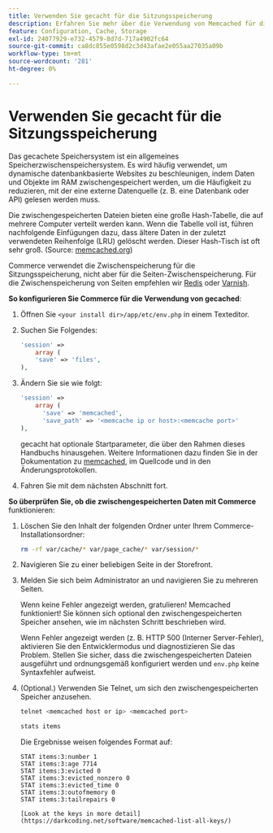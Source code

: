 ```yaml
---
title: Verwenden Sie gecacht für die Sitzungsspeicherung
description: Erfahren Sie mehr über die Verwendung von Memcached für die Speicherung von Commerce-Sitzungen.
feature: Configuration, Cache, Storage
exl-id: 24077929-e732-4579-8d7d-717a4902fc64
source-git-commit: ca8dc855e0598d2c3d43afae2e055aa27035a09b
workflow-type: tm+mt
source-wordcount: '281'
ht-degree: 0%

---
```


# Verwenden Sie gecacht für die Sitzungsspeicherung

Das gecachete Speichersystem ist ein allgemeines Speicherzwischenspeichersystem. Es wird häufig verwendet, um dynamische datenbankbasierte Websites zu beschleunigen, indem Daten und Objekte im RAM zwischengespeichert werden, um die Häufigkeit zu reduzieren, mit der eine externe Datenquelle (z. B. eine Datenbank oder API) gelesen werden muss.

Die zwischengespeicherten Dateien bieten eine große Hash-Tabelle, die auf mehrere Computer verteilt werden kann. Wenn die Tabelle voll ist, führen nachfolgende Einfügungen dazu, dass ältere Daten in der zuletzt verwendeten Reihenfolge (LRU) gelöscht werden. Dieser Hash-Tisch ist oft sehr groß. (Source: [memcached.org](https://www.memcached.org/))

Commerce verwendet die Zwischenspeicherung für die Sitzungsspeicherung, nicht aber für die Seiten-Zwischenspeicherung. Für die Zwischenspeicherung von Seiten empfehlen wir [Redis](../cache/redis-pg-cache.md) oder [Varnish](../cache/config-varnish.md).

**So konfigurieren Sie Commerce für die Verwendung von gecached**:

1. Öffnen Sie `<your install dir>/app/etc/env.php` in einem Texteditor.
1. Suchen Sie Folgendes:

   ```php
   'session' =>
       array (
       'save' => 'files',
   ),
   ```

1. Ändern Sie sie wie folgt:

   ```php
   'session' =>
       array (
         'save' => 'memcached',
         'save_path' => '<memcache ip or host>:<memcache port>'
   ),
   ```

   gecacht hat optionale Startparameter, die über den Rahmen dieses Handbuchs hinausgehen. Weitere Informationen dazu finden Sie in der Dokumentation zu [memcached](https://www.php.net/manual/en/memcached.sessions.php), im Quellcode und in den Änderungsprotokollen.

1. Fahren Sie mit dem nächsten Abschnitt fort.

**So überprüfen Sie, ob die zwischengespeicherten Daten mit Commerce** funktionieren:

1. Löschen Sie den Inhalt der folgenden Ordner unter Ihrem Commerce-Installationsordner:

   ```bash
   rm -rf var/cache/* var/page_cache/* var/session/*
   ```

1. Navigieren Sie zu einer beliebigen Seite in der Storefront.

1. Melden Sie sich beim Administrator an und navigieren Sie zu mehreren Seiten.

   Wenn keine Fehler angezeigt werden, gratulieren! Memcached funktioniert! Sie können sich optional den zwischengespeicherten Speicher ansehen, wie im nächsten Schritt beschrieben wird.

   Wenn Fehler angezeigt werden (z. B. HTTP 500 (Interner Server-Fehler), aktivieren Sie den Entwicklermodus und diagnostizieren Sie das Problem. Stellen Sie sicher, dass die zwischengespeicherten Dateien ausgeführt und ordnungsgemäß konfiguriert werden und `env.php` keine Syntaxfehler aufweist.

1. (Optional.) Verwenden Sie Telnet, um sich den zwischengespeicherten Speicher anzusehen.

   ```bash
   telnet <memcached host or ip> <memcached port>
   ```

   ```bash
   stats items
   ```

   Die Ergebnisse weisen folgendes Format auf:

   ```
   STAT items:3:number 1
   STAT items:3:age 7714
   STAT items:3:evicted 0
   STAT items:3:evicted_nonzero 0
   STAT items:3:evicted_time 0
   STAT items:3:outofmemory 0
   STAT items:3:tailrepairs 0
   
   [Look at the keys in more detail](https://darkcoding.net/software/memcached-list-all-keys/)
   ```
